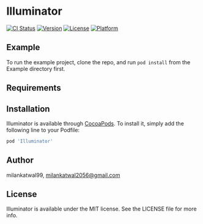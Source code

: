 # Illuminator

[![CI Status](https://img.shields.io/travis/milankatwal99/Illuminator.svg?style=flat)](https://travis-ci.org/milankatwal99/Illuminator)
[![Version](https://img.shields.io/cocoapods/v/Illuminator.svg?style=flat)](https://cocoapods.org/pods/Illuminator)
[![License](https://img.shields.io/cocoapods/l/Illuminator.svg?style=flat)](https://cocoapods.org/pods/Illuminator)
[![Platform](https://img.shields.io/cocoapods/p/Illuminator.svg?style=flat)](https://cocoapods.org/pods/Illuminator)

## Example

To run the example project, clone the repo, and run `pod install` from the Example directory first.

## Requirements

## Installation

Illuminator is available through [CocoaPods](https://cocoapods.org). To install
it, simply add the following line to your Podfile:

```ruby
pod 'Illuminator'
```

## Author

milankatwal99, milankatwal2056@gmail.com

## License

Illuminator is available under the MIT license. See the LICENSE file for more info.
